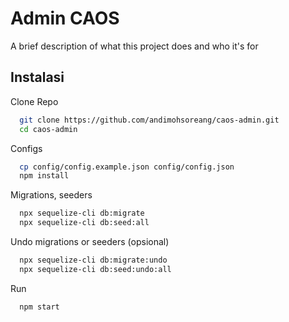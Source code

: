 
# Admin CAOS

A brief description of what this project does and who it's for


## Instalasi

Clone Repo

```bash
  git clone https://github.com/andimohsoreang/caos-admin.git
  cd caos-admin
```

Configs

```bash
  cp config/config.example.json config/config.json
  npm install
```

Migrations, seeders

```bash
  npx sequelize-cli db:migrate
  npx sequelize-cli db:seed:all
```

Undo migrations or seeders (opsional)

```bash
  npx sequelize-cli db:migrate:undo
  npx sequelize-cli db:seed:undo:all
```

Run

```bash
  npm start
```